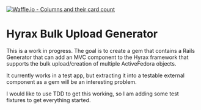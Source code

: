 [![Waffle.io - Columns and their card count](https://badge.waffle.io/wsu-dls-gsu/bulk_upload_generator.png?columns=all)](https://waffle.io/wsu-dls-gsu/bulk_upload_generator?utm_source=badge)
# Hyrax Bulk Upload Generator

This is a work in progress.  The goal is to create a gem that contains a Rails Generator that can add an MVC component to the Hyrax framework that supports the bulk upload/creation of multiple ActiveFedora objects.

It currently works in a test app, but extracting it into a testable external component as a gem will be an interesting problem.

I would like to use TDD to get this working, so I am adding some test fixtures to get everything started. 